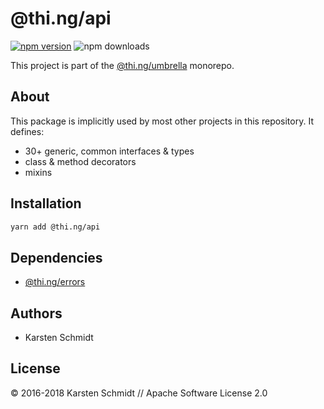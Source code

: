 # @thi.ng/api

[![npm version](https://img.shields.io/npm/v/@thi.ng/api.svg)](https://www.npmjs.com/package/@thi.ng/api)
![npm downloads](https://img.shields.io/npm/dm/@thi.ng/api.svg)

This project is part of the
[@thi.ng/umbrella](https://github.com/thi-ng/umbrella/) monorepo.

## About

This package is implicitly used by most other projects in this
repository. It defines:

- 30+ generic, common interfaces & types
- class & method decorators
- mixins

## Installation

```bash
yarn add @thi.ng/api
```

## Dependencies

- [@thi.ng/errors](https://github.com/thi-ng/umbrella/tree/master/packages/errors)

## Authors

- Karsten Schmidt

## License

&copy; 2016-2018 Karsten Schmidt // Apache Software License 2.0
